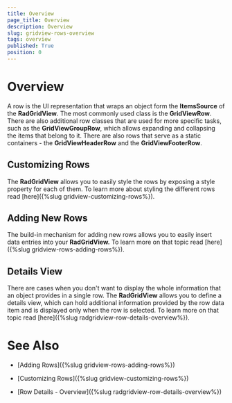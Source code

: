 ```yaml
---
title: Overview
page_title: Overview
description: Overview
slug: gridview-rows-overview
tags: overview
published: True
position: 0
---
```


# Overview

A row is the UI representation that wraps an object form the __ItemsSource__ of the __RadGridView__. The most commonly used class is the __GridViewRow__. There are also additional row classes that are used for more specific tasks, such as the __GridViewGroupRow__, which allows expanding and collapsing the items that belong to it. There are also rows that serve as a static containers  - the __GridViewHeaderRow__ and the __GridViewFooterRow__.

## Customizing Rows

The __RadGridView__ allows you to easily style the rows by exposing a style property for each of them. To learn more about styling the different rows read [here]({%slug gridview-customizing-rows%}).

## Adding New Rows

The build-in mechanism for adding new rows allows you to easily insert data entries into your __RadGridView.__ To learn more on that topic read [here]({%slug gridview-rows-adding-rows%}).

## Details View

There are cases when you don't want to display the whole information that an object provides in a single row. The __RadGridView__ allows you to define a details view, which can hold additional information provided by the row data item and is displayed only when the row is selected. To learn more on that topic read [here]({%slug radgridview-row-details-overview%}).

# See Also

 * [Adding Rows]({%slug gridview-rows-adding-rows%})

 * [Customizing Rows]({%slug gridview-customizing-rows%})

 * [Row Details - Overview]({%slug radgridview-row-details-overview%})
